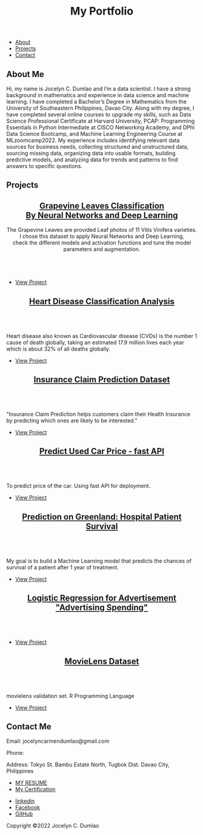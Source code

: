 <!DOCTYPE html>
<html>
  <head>
    <link rel="stylesheet" type="text/css" href="style.css">
  </head>
  <body>
    <header>
      <h1>My Portfolio</h1>
    </header>
    <nav>
      <ul>
        <li><a href="#about">About</a></li>
        <li><a href="#projects">Projects</a></li>
        <li><a href="#contact">Contact</a></li>
      </ul>
    </nav>
    <main>
      <section id="about">
        <h2>About Me</h2>
        <p>Hi, my name is Jocelyn C. Dumlao and I’m a data scientist. I have a strong background in mathematics and experience in data science and machine learning. I have completed a Bachelor’s Degree in Mathematics from the University of Southeastern Philippines, Davao City. Along with my degree, I have completed several online courses to upgrade my skills, such as Data Science Professional Certificate at Harvard University, PCAP: Programming Essentials in Python Intermediate at CISCO Networking Academy, and DPhi Data Science Bootcamp, and Machine Learning Engineering Course at MLzoomcamp2022. My experience includes identifying relevant data sources for business needs, collecting structured and unstructured data, sourcing missing data, organizing data into usable formats, building predictive models, and analyzing data for trends and patterns to find answers to specific questions.</p>
      </section>
      <section id="projects">
        <h2>Projects</h2>
	
<!-- Main -->
   <div id="main">
     <!-- Featured Post -->
	<article class="post featured">
	   <header class="major">
	       <h2><a href="https://github.com/jcdumlao14/ML-zoomcamp-course-homework/blob/main/Capstone%20Project-1/README.md">Grapevine Leaves Classification <br />
	        By Neural Networks and Deep Learning</a></h2>
	        <p>The Grapevine Leaves are provided Leaf photos of 11 Vitis Vinifera varieties.<br />
		I chose this dataset to apply Neural Networks and Deep Learning,<br />
		check the different models and activation functions and tune the model parameters and augmentation.</p>
		
   </header>
     <a href="https://github.com/jcdumlao14/ML-zoomcamp-course-homework/blob/main/Capstone%20Project-1/grapevine_notebook.ipynb"class="image main"> <img     src="images/grapeleaf.jpg" alt="" /></a>
     <ul class="actions special">
      <li><a href="https://github.com/jcdumlao14/ML-zoomcamp-course-homework/tree/main/Capstone%20Project-1" class="button large">View Project</a></li>
     </ul>
     
   </article>
  <!-- Posts -->
<section class="posts">
   
   <article>
    <header>
     <h2><a href="https://github.com/jcdumlao14/ML-zoomcamp-course-homework/blob/main/Capstone%20Project-2/README.md">Heart Disease Classification Analysis<br />
										</a></h2>
									</header>
									<a href="https://github.com/jcdumlao14/ML-zoomcamp-course-homework/blob/main/Capstone%20Project-2/heartDisease.ipynb" class="image fit"><img src="images/heartdisease.jpg" alt="" /></a>
									<p>Heart disease also known as Cardiovascular disease (CVDs) is the number 1 cause of death globally, taking an estimated 17.9 million lives each year which is about 32% of all deaths globally. </p>
									<ul class="actions special">
										<li><a href="https://github.com/jcdumlao14/ML-zoomcamp-course-homework/tree/main/Capstone%20Project-2" class="button">View Project</a></li>
									</ul>
								</article>
								<article>
									<header>
										<h2><a href="https://github.com/jcdumlao14/Homework-ml-zoomcamp/blob/main/Midterm%20Project/README.md">Insurance Claim Prediction Dataset<br />
										</a></h2>
									</header>
									<a href="https://github.com/jcdumlao14/Homework-ml-zoomcamp/blob/main/Midterm%20Project/notebook.ipynb" class="image fit"><img src="images/insurance.jpg" alt="" /></a>
									<p>"Insurance Claim Prediction helps customers claim their Health Insurance by predicting which ones are likely to be interested."</p>
									<ul class="actions special">
										<li><a href="https://github.com/jcdumlao14/Homework-ml-zoomcamp/tree/main/Midterm%20Project" class="button">View Project</a></li>
									</ul>
								</article>
								<article>
									<header>
										<h2><a href="https://github.com/jcdumlao14/project-of-the-week-2022/blob/main/README.md">Predict Used Car Price - fast API</a></h2>
									</header>
									<a href="https://github.com/jcdumlao14/project-of-the-week-2022/tree/main/fastapi_used_car_price/notebook" class="image fit"><img src="images/usedcar.jpg" alt="" /></a>
									<p>To predict price of the car. Using fast API for deployment.</p>
									<ul class="actions special">
										<li><a href="https://github.com/jcdumlao14/project-of-the-week-2022" class="button">View Project</a></li>
									</ul>
								</article>
								<article>
									<header>
										<h2><a href="https://github.com/jcdumlao14/ML-Challenge/blob/main/DPhi_ML_Challenge.ipynb">Prediction on Greenland: Hospital Patient Survival</a></h2>
									</header>
									<a href="https://github.com/jcdumlao14/ML-Challenge/blob/main/DPhi_ML_Challenge.ipynb" class="image fit"><img src="images/hospitalsurvival.jpg" alt="" /></a>
									<p>My goal is to build a Machine Learning model that predicts the chances of survival of a patient after 1 year of treatment.</p>
									<ul class="actions special">
										<li><a href="https://github.com/jcdumlao14/ML-Challenge" class="button">View Project</a></li>
									</ul>
								</article>
								<article>
									<header>
										<h2><a href="https://github.com/jcdumlao14/LogisticRegressionAds/blob/main/2_LogisticRegAdvertisement.ipynb">Logistic Regression for Advertisement<br />
										"Advertising Spending"</a></h2>
									</header>
									<a href="https://github.com/jcdumlao14/LogisticRegressionAds/blob/main/2_LogisticRegAdvertisement.ipynb" class="image fit"><img src="images/AdverSpent1.jpg" alt="" /></a>
									<p></p>
									<ul class="actions special">
										<li><a href="https://github.com/jcdumlao14/LogisticRegressionAds/blob/main/2_LogisticRegAdvertisement.ipynb" class="button">View Project</a></li>
									</ul>
								</article>
								<article>
									<header>
										<h2><a href="https://github.com/jcdumlao14/movielens">MovieLens Dataset<br />
										</a></h2>
									</header>
									<a href="https://github.com/jcdumlao14/movielens/blob/main/movielens-validationSet-finalhold-out-test-set.pdf" class="image fit"><img src="images/movieLens.jpg" alt="" /></a>
									<p>movielens validation set. R Programming Language</p>
									<ul class="actions special">
										<li><a href="https://github.com/jcdumlao14/movielens/blob/main/movielens-validationSet-finalhold-out-test-set.pdf" class="button">View Project</a></li>
									</ul>
								</article>
							</section>

       
  </section>
   <section id="contact">
   <h2>Contact Me</h2>
   <p>Email: jocelyncarmendumlao@gmail.com</p>
   <p>Phone: </p>
   <p>Address: Tokyo St. Bambu Estate North, 
      Tugbok Dist. Davao City, Philippines</p>
           
   - [MY RESUME](https://github.com/jcdumlao14/resume-certification.git)          
   - [My Certification](https://github.com/jcdumlao14/resume-certification.git)
</ul>
          <ul class="icons">
		<li><a href="https://www.linkedin.com/in/jocelyn-dumlao-168921a8/" class="icon brands fa-linkedin-in"><span class="label">linkedin</span></a></li>
		<li><a href="https://www.facebook.com/jocelyncarmen.dumlao" class="icon brands fa-facebook-f"><span class="label">Facebook</span></a></li>
		<li><a href="https://github.com/jcdumlao14" class="icon brands fa-github"><span class="label">GitHub</span></a></li>
</ul>
</nav>
      </section>
    </main>
    <footer>
      <p>Copyright ©2022 Jocelyn C. Dumlao</p>
    </footer>
  </body>
</html>
